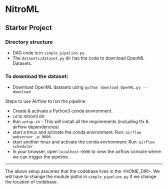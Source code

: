 # NitroML

## Starter Project

### Directory structure

- DAG code is in `simple_pipeline.py`.
- The `datasets/dataset.py` dir has the code to download OpenML Datasets.

### To download the dataset:
- Download OpenML datasets using `python download_OpenML.py --download`

Steps to use Airflow to run the pipeline:

- Create & activate a Python3 conda environment.
- `cd` to nitroml dir.
- Run `setup.sh` - This will install all the requirements (including tfx & airflow  dependencies)
- start a tmux and activate the conda environment: Run: `airflow webserver -p 9090`
- start another tmux and activate the conda environment: Run: `airflow scheduler`
- In your browser, open `localhost:9090` to view the airflow console where we can trigger the pipeline.

*****

The above setup assumes that the codebase lives in the <HOME_DIR>. We will have to change the module paths in `simple_pipeline.py` if we change the location of codebase.